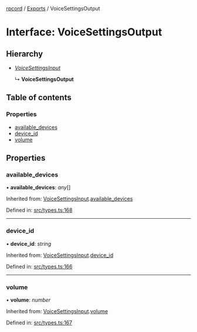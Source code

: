[rpcord](../README.md) / [Exports](../modules.md) / VoiceSettingsOutput

# Interface: VoiceSettingsOutput

## Hierarchy

* [*VoiceSettingsInput*](voicesettingsinput.md)

  ↳ **VoiceSettingsOutput**

## Table of contents

### Properties

- [available\_devices](voicesettingsoutput.md#available_devices)
- [device\_id](voicesettingsoutput.md#device_id)
- [volume](voicesettingsoutput.md#volume)

## Properties

### available\_devices

• **available\_devices**: *any*[]

Inherited from: [VoiceSettingsInput](voicesettingsinput.md).[available_devices](voicesettingsinput.md#available_devices)

Defined in: [src/types.ts:168](https://github.com/DjDeveloperr/RPCord/blob/280c12e/src/types.ts#L168)

___

### device\_id

• **device\_id**: *string*

Inherited from: [VoiceSettingsInput](voicesettingsinput.md).[device_id](voicesettingsinput.md#device_id)

Defined in: [src/types.ts:166](https://github.com/DjDeveloperr/RPCord/blob/280c12e/src/types.ts#L166)

___

### volume

• **volume**: *number*

Inherited from: [VoiceSettingsInput](voicesettingsinput.md).[volume](voicesettingsinput.md#volume)

Defined in: [src/types.ts:167](https://github.com/DjDeveloperr/RPCord/blob/280c12e/src/types.ts#L167)
